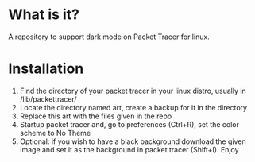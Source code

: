 # What is it?
A repository to support dark mode on Packet Tracer for linux.
# Installation
1. Find the directory of your packet tracer in your linux distro, usually in /lib/packettracer/
2. Locate the directory named art, create a backup for it in the directory
3. Replace this art with the files given in the repo
4. Startup packet tracer and, go to preferences (Ctrl+R), set the color scheme to No Theme
5. Optional: if you wish to have a black background download the given image and set it as the background in packet tracer (Shift+I).
Enjoy
